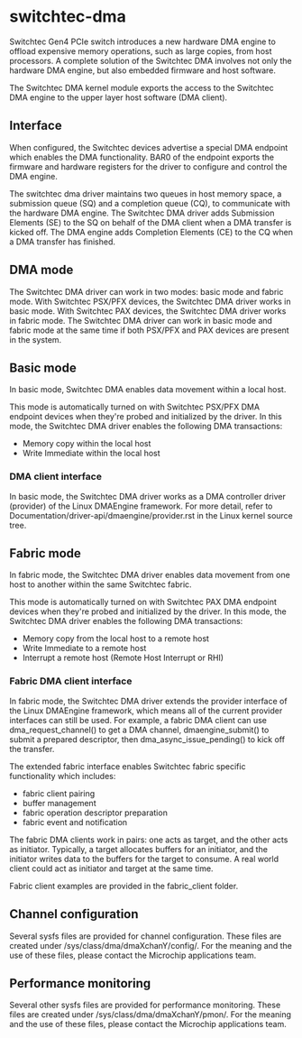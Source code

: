 # switchtec-dma

Switchtec Gen4 PCIe switch introduces a new hardware DMA engine to offload
expensive memory operations, such as large copies, from host processors. A
complete solution of the Switchtec DMA involves not only the hardware DMA
engine, but also embedded firmware and host software.

The Switchtec DMA kernel module exports the access to the Switchtec DMA engine
to the upper layer host software (DMA client).

## Interface

When configured, the Switchtec devices advertise a special DMA endpoint which
enables the DMA functionality. BAR0 of the endpoint exports the firmware and
hardware registers for the driver to configure and control the DMA engine.

The switchtec dma driver maintains two queues in host memory space, a submission
queue (SQ) and a completion queue (CQ), to communicate with the hardware DMA
engine. The Switchtec DMA driver adds Submission Elements (SE) to the SQ on
behalf of the DMA client when a DMA transfer is kicked off. The DMA engine adds
Completion Elements (CE) to the CQ when a DMA transfer has finished.

## DMA mode

The Switchtec DMA driver can work in two modes: basic mode and fabric mode. With
Switchtec PSX/PFX devices, the Switchtec DMA driver works in basic mode. With
Switchtec PAX devices, the Switchtec DMA driver works in fabric mode. The
Switchtec DMA driver can work in basic mode and fabric mode at the same time if
both PSX/PFX and PAX devices are present in the system.

## Basic mode

In basic mode, Switchtec DMA enables data movement within a local host.

This mode is automatically turned on with Switchtec PSX/PFX DMA endpoint
devices when they're probed and initialized by the driver. In this mode, the
Switchtec DMA driver enables the following DMA transactions:

- Memory copy within the local host
- Write Immediate within the local host

### DMA client interface

In basic mode, the Switchtec DMA driver works as a DMA controller driver
(provider) of the Linux DMAEngine framework. For more detail, refer to
Documentation/driver-api/dmaengine/provider.rst in the Linux kernel source tree.

## Fabric mode

In fabric mode, the Switchtec DMA driver enables data movement from one host to
another within the same Switchtec fabric.

This mode is automatically turned on with Switchtec PAX DMA endpoint devices
when they're probed and initialized by the driver. In this mode, the Switchtec
DMA driver enables the following DMA transactions:

- Memory copy from the local host to a remote host
- Write Immediate to a remote host
- Interrupt a remote host (Remote Host Interrupt or RHI)

### Fabric DMA client interface

In fabric mode, the Switchtec DMA driver extends the provider interface of the
Linux DMAEngine framework, which means all of the current provider interfaces
can still be used. For example, a fabric DMA client can use
dma_request_channel() to get a DMA channel, dmaengine_submit() to submit a
prepared descriptor, then dma_async_issue_pending() to kick off the transfer.

The extended fabric interface enables Switchtec fabric specific functionality
which includes:

- fabric client pairing
- buffer management
- fabric operation descriptor preparation
- fabric event and notification

The fabric DMA clients work in pairs: one acts as target, and the other acts as
initiator. Typically, a target allocates buffers for an initiator, and the
initiator writes data to the buffers for the target to consume. A real world
client could act as initiator and target at the same time.

Fabric client examples are provided in the fabric_client folder.

## Channel configuration

Several sysfs files are provided for channel configuration. These files are
created under /sys/class/dma/dmaXchanY/config/. For the meaning and the use of
these files, please contact the Microchip applications team.

## Performance monitoring

Several other sysfs files are provided for performance monitoring. These files
are created under /sys/class/dma/dmaXchanY/pmon/. For the meaning and the use of
these files, please contact the Microchip applications team.
